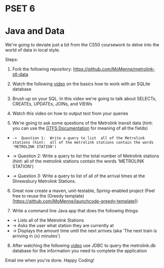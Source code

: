 PSET 6
======

#  Java and Data

We're going to deviate just a bit from the CS50 coursework to delve into the world of data in local style.

Steps:
1.  Fork the following repository: https://github.com/MoMenne/metrolink-stl-data

2.  Watch the following [video](http://tv.launchcode.us/#/videos/sqlite?lesson=Databases) on the basics how to work with an SQLite database

3.  Brush up on your SQL.  In this video we're going to talk about SELECTs, CREATEs, UPDATEs, JOINs, and VIEWs

4.  Watch this video on how to output text from your queries

5.  We're going to ask some questions of the Metrolink transit data (hint:  you can use the [GTFS Documentation](https://developers.google.com/transit/gtfs/reference) for meaning of all the fields)

*     ->  Question 1:  Write a query to list  all of the Metrolink stations (hint:  all of the metrolink stations contain the words 'METROLINK STATION')

*    ->  Question 2:  Write a query to list the total number of Metrolink stations  (hint:  all of the metrolink stations contain the words 'METROLINK STATION')

*    ->  Question 3:  Write a query to list of all of the arrival times at the Shrewsbury Metrolink Stations.

6.  Great now create a maven, unit-testable, Spring-enabled project (Feel free to reuse the (Greedy template)[https://github.com/MoMenne/launchcode-greedy-template])

7.  Write a command line Java app that does the following things:
*    -> Lists all of the Metrolink Stations
*    -> Asks the user what station they are currently at
*    -> Displays the amount time until the next arrives (aka 'The next train is arriving in {x} minutes')

8.  After watching the following [video]() use JDBC to query the metrolink.db database for the information you need to complete the application

Email me when you're done.  Happy Coding!

